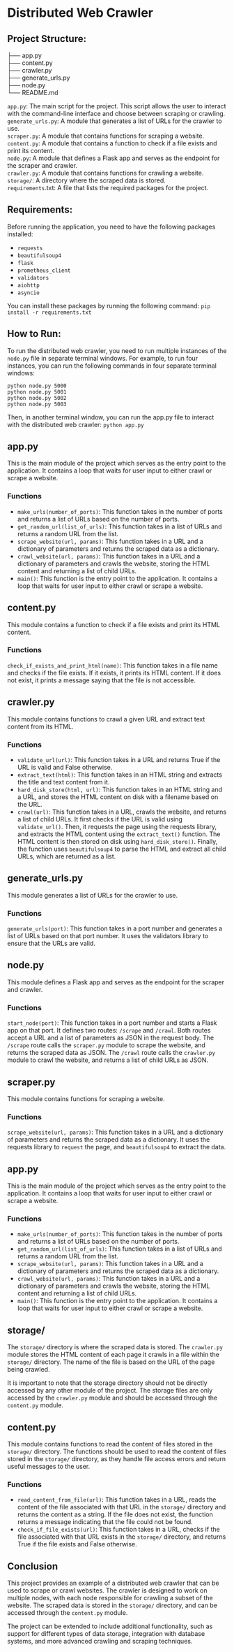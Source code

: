 # Distributed Web Crawler

## Project Structure:

├── app.py<br />
├── content.py<br />
├── crawler.py<br />
├── generate_urls.py<br />
├── node.py<br />
└── README.md<br />

`app.py`: The main script for the project. This script allows the user to interact with the command-line interface and choose between scraping or crawling.<br />
`generate_urls.py`: A module that generates a list of URLs for the crawler to use.<br />
`scraper.py`: A module that contains functions for scraping a website.<br />
`content.py`: A module that contains a function to check if a file exists and print its content.<br />
`node.py`: A module that defines a Flask app and serves as the endpoint for the scraper and crawler.<br />
`crawler.py`: A module that contains functions for crawling a website.<br />
`storage/`: A directory where the scraped data is stored.<br />
`requirements`.txt: A file that lists the required packages for the project.

## Requirements:
Before running the application, you need to have the following packages installed:

- `requests`
- `beautifulsoup4`
- `flask`
- `prometheus_client`
- `validators`
- `aiohttp`
- `asyncio`

You can install these packages by running the following command:
`pip install -r requirements.txt
`

## How to Run:

To run the distributed web crawler, you need to run multiple instances of the `node.py` file in separate terminal windows. For example, to run four instances, you can run the following commands in four separate terminal windows:

`python node.py 5000`<br />
`python node.py 5001`<br />
`python node.py 5002`<br />
`python node.py 5003`

Then, in another terminal window, you can run the app.py file to interact with the distributed web crawler:
`python app.py
`
## app.py
This is the main module of the project which serves as the entry point to the application. It contains a loop that waits for user input to either crawl or scrape a website.

### Functions

- `make_urls(number_of_ports)`: This function takes in the number of ports and returns a list of URLs based on the number of ports.
- `get_random_url(list_of_urls)`: This function takes in a list of URLs and returns a random URL from the list.
- `scrape_website(url, params)`: This function takes in a URL and a dictionary of parameters and returns the scraped data as a dictionary.
- `crawl_website(url, params)`: This function takes in a URL and a dictionary of parameters and crawls the website, storing the HTML content and returning a list of child URLs.
- `main()`: This function is the entry point to the application. It contains a loop that waits for user input to either crawl or scrape a website.

## content.py
This module contains a function to check if a file exists and print its HTML content.
### Functions
`check_if_exists_and_print_html(name)`: This function takes in a file name and checks if the file exists. If it exists, it prints its HTML content. If it does not exist, it prints a message saying that the file is not accessible.

## crawler.py
This module contains functions to crawl a given URL and extract text content from its HTML.
### Functions
- `validate_url(url)`: This function takes in a URL and returns True if the URL is valid and False otherwise.
- `extract_text(html)`: This function takes in an HTML string and extracts the title and text content from it.
- `hard_disk_store(html, url)`: This function takes in an HTML string and a URL, and stores the HTML content on disk with a filename based on the URL.
- `crawl(url)`: This function takes in a URL, crawls the website, and returns a list of child URLs. It first checks if the URL is valid using `validate_url()`. Then, it requests the page using the requests library, and extracts the HTML content using the `extract_text()` function. The HTML content is then stored on disk using `hard_disk_store()`. Finally, the function uses `beautifulsoup4` to parse the HTML and extract all child URLs, which are returned as a list.

## generate_urls.py
This module generates a list of URLs for the crawler to use.

### Functions
`generate_urls(port)`: This function takes in a port number and generates a list of URLs based on that port number. It uses the validators library to ensure that the URLs are valid.

## node.py
This module defines a Flask app and serves as the endpoint for the scraper and crawler.
### Functions
`start_node(port)`: This function takes in a port number and starts a Flask app on that port. It defines two routes: `/scrape` and `/crawl`. Both routes accept a URL and a list of parameters as JSON in the request body. The `/scrape` route calls the `scraper.py` module to scrape the website, and returns the scraped data as JSON. The `/crawl` route calls the `crawler.py` module to crawl the website, and returns a list of child URLs as JSON.

## scraper.py
This module contains functions for scraping a website.
### Functions
`scrape_website(url, params)`: This function takes in a URL and a dictionary of parameters and returns the scraped data as a dictionary. It uses the requests library to `request` the page, and `beautifulsoup4` to extract the data.

## app.py
This is the main module of the project which serves as the entry point to the application. It contains a loop that waits for user input to either crawl or scrape a website.

### Functions
- `make_urls(number_of_ports)`: This function takes in the number of ports and returns a list of URLs based on the number of ports.
- `get_random_url(list_of_urls)`: This function takes in a list of URLs and returns a random URL from the list.
- `scrape_website(url, params)`: This function takes in a URL and a dictionary of parameters and returns the scraped data as a dictionary.
- `crawl_website(url, params)`: This function takes in a URL and a dictionary of parameters and crawls the website, storing the HTML content and returning a list of child URLs.
- `main()`: This function is the entry point to the application. It contains a loop that waits for user input to either crawl or scrape a website.

## storage/
The `storage/` directory is where the scraped data is stored. The `crawler.py` module stores the HTML content of each page it crawls in a file within the `storage/` directory. The name of the file is based on the URL of the page being crawled.

It is important to note that the storage directory should not be directly accessed by any other module of the project. The storage files are only accessed by the `crawler.py` module and should be accessed through the `content.py` module.
## content.py
This module contains functions to read the content of files stored in the `storage/` directory. The functions should be used to read the content of files stored in the `storage/` directory, as they handle file access errors and return useful messages to the user.
### Functions
- `read_content_from_file(url)`: This function takes in a URL, reads the content of the file associated with that URL in the `storage/` directory and returns the content as a string. If the file does not exist, the function returns a message indicating that the file could not be found.
- `check_if_file_exists(url)`: This function takes in a URL, checks if the file associated with that URL exists in the `storage/` directory, and returns True if the file exists and False otherwise.
## Conclusion
This project provides an example of a distributed web crawler that can be used to scrape or crawl websites. The crawler is designed to work on multiple nodes, with each node responsible for crawling a subset of the website. The scraped data is stored in the `storage/` directory, and can be accessed through the `content.py` module.

The project can be extended to include additional functionality, such as support for different types of data storage, integration with database systems, and more advanced crawling and scraping techniques.

